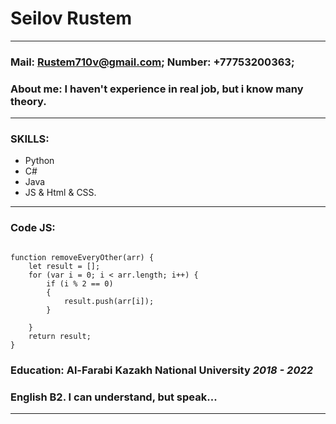 # Seilov Rustem
---
### Mail: Rustem710v@gmail.com;  Number: +77753200363;
### About me: I haven't experience in real job, but i know many theory. 
---
### SKILLS:
- Python
- C# 
- Java
- JS & Html & CSS. 
---

### Code JS:
```

function removeEveryOther(arr) {
    let result = [];
    for (var i = 0; i < arr.length; i++) {
        if (i % 2 == 0) 
        {
            result.push(arr[i]);
        }

    }
    return result;
}

```
### Education: Al-Farabi Kazakh National University *2018 - 2022*
### English B2. I can understand, but speak...
---

